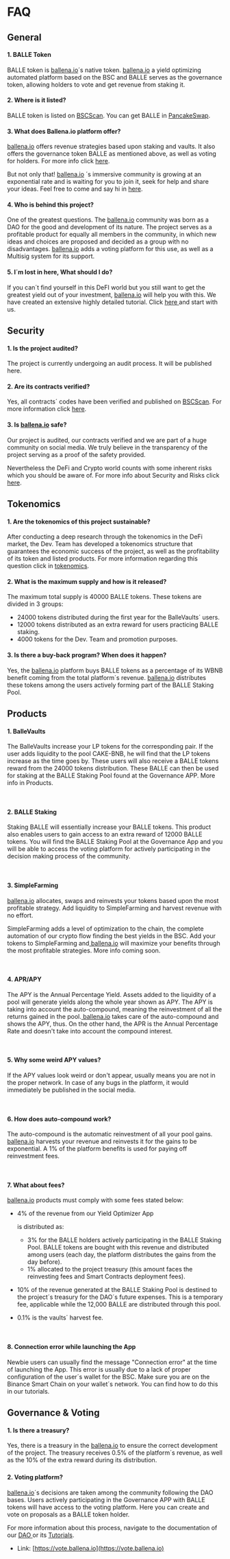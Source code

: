 # FAQ

## General <a id="general"></a>

#### 1. BALLE Token

BALLE token is [ballena.io](https://ballena.io/)´s native token. [ballena.io](https://ballena.io/) a yield optimizing automated platform based on the BSC and BALLE serves as the governance token, allowing holders to vote and get revenue from staking it.



#### 2. Where is it listed?

BALLE token is listed on [BSCScan](https://bscscan.com/token/0x9f0d5f45ce8573f43e0ba17876329784be0fd700). You can get BALLE in [PancakeSwap](https://exchange.pancakeswap.finance/#/swap?outputCurrency=0x9f0d5f45ce8573f43e0ba17876329784be0fd700).



#### 3. What does Ballena.io platform offer?

[ballena.io](https://ballena.io/)  offers revenue strategies based upon staking and vaults. It also offers the governance token BALLE as mentioned above, as well as voting for holders. For more info click [here](../getting-started-1/what-does-ballena.io-offer.md).

But not only that! [ballena.io](https://ballena.io/) ´s immersive community is growing at an exponential rate and is waiting for you to join it, seek for help and share your ideas. Feel free to come and say hi in [here](../#community).



#### 4. Who is behind this project?

One of the greatest questions. The [ballena.io](https://ballena.io/) community was born as a DAO for the good and development of its nature. The project serves as a profitable product for equally all members in the community, in which new ideas and choices are proposed and decided as a group with no disadvantages. [ballena.io](https://ballena.io/) adds a voting platform for this use, as well as a Multisig system for its support.



#### 5. I´m lost in here, What should I do?

If you can´t find yourself in this DeFI world but you still want to get the greatest yield out of your investment, [ballena.io](https://ballena.io/) will help you with this. We have created an extensive highly detailed tutorial. Click [here ](../tutorials-and-tools/tutorials/)and start with us.

#### 

## Security

#### 1. Is the project audited?

The project is currently undergoing an audit process. It will be published here.



#### 2. Are its contracts verified?

Yes, all contracts´ codes have been verified and published on [BSCScan](https://bscscan.com/token/0x9f0d5f45ce8573f43e0ba17876329784be0fd700). For more information click [here](../technical/tokenomics.md#smart-contracts).



#### 3. Is [ballena.io](https://ballena.io/) safe?

Our project is audited, our contracts verified and we are part of a huge community on social media. We truly believe in the transparency of the project serving as a proof of the safety provided.

Nevertheless the DeFi and Crypto world counts with some inherent risks which you should be aware of. For more info about Security and Risks click [here](../technical/security-and-risks.md).



## Tokenomics

#### 1. Are the tokenomics of this project sustainable?

After conducting a deep research through the tokenomics in the DeFi market, the Dev. Team has developed a tokenomics structure that guarantees the economic success of the project, as well as the profitability of its token and listed products. For more information regarding this question click in [tokenomics](../technical/tokenomics.md).



#### 2. What is the maximum supply and how is it released?

The maximum total supply is 40000 BALLE tokens. These tokens are divided in 3 groups:

* 24000 tokens distributed during the first year for the BalleVaults´ users.
* 12000 tokens distributed as an extra reward for users practicing BALLE staking.
* 4000 tokens for the Dev. Team and promotion purposes.



#### 3. Is there a buy-back program? When does it happen?

Yes, the [ballena.io](https://ballena.io/)  platform buys BALLE tokens as a percentage of its WBNB benefit coming from the total platform´s revenue. [ballena.io](https://ballena.io/)  distributes these tokens among the users actively forming part of the BALLE Staking Pool.



## Products

#### **1. BalleVaults**

The BalleVaults increase your LP tokens for the corresponding pair. If the user adds liquidity to the pool CAKE-BNB, he will find that the LP tokens increase as the time goes by. These users will also receive a BALLE tokens reward from the 24000 tokens distribution. These BALLE can then be used for staking at the BALLE Staking Pool found at the Governance APP. More info in Products.

**‌**

#### **2. BALLE Staking**

Staking BALLE will essentially increase your BALLE tokens. This product also enables users to gain access to an extra reward of 12000 BALLE tokens. You will find the BALLE Staking Pool at the Governance App and you will be able to access the voting platform for actively participating in the decision making process of the community.

**‌**

#### **3. SimpleFarming**

[ballena.io](https://ballena.io/) allocates, swaps and reinvests your tokens based upon the most profitable strategy. Add liquidity to SimpleFarming and harvest revenue with no effort.

SimpleFarming adds a level of optimization to the chain, the complete automation of our crypto flow finding the best yields in the BSC. Add your tokens to SimpleFarming and[ ballena.io](https://ballena.io/) will maximize your benefits through the most profitable strategies. More info coming soon.

**‌**

#### **4. APR/APY**

The APY is the Annual Percentage Yield. Assets added to the liquidity of a pool will generate yields along the whole year shown as APY. The APY is taking into account the auto-compound, meaning the reinvestment of all the returns gained in the pool.[ ballena.io](https://ballena.io/) takes care of the auto-compound and shows the APY, thus. On the other hand, the APR is the Annual Percentage Rate and doesn't take into account the compound interest.

**‌**

#### **5. Why some weird APY values?**

If the APY values look weird or don't appear, usually means you are not in the proper network. In case of any bugs in the platform, it would immediately be published in the social media.

**‌**

#### **6. How does auto-compound work?**

The auto-compound is the automatic reinvestment of all your pool gains.[ ballena.io](https://ballena.io/) harvests your revenue and reinvests it for the gains to be exponential. A 1% of the platform benefits is used for paying off reinvestment fees.

**‌**

#### **7. What about fees?**

[ballena.io](https://ballena.io/) products must comply with some fees stated below:

* 4% of the revenue from our Yield Optimizer App

   is distributed as:

  * 3% for the BALLE holders actively participating in the BALLE Staking Pool. BALLE tokens are bought with this revenue and distributed among users \(each day, the platform distributes the gains from the day before\).
  * 1% allocated to the project treasury \(this amount faces the reinvesting fees and Smart Contracts deployment fees\).

* 10% of the revenue generated at the BALLE Staking Pool is destined to the project´s treasury for the DAO´s future expenses. This is a temporary fee, applicable while the 12,000 BALLE are distributed through this pool.
* 0.1% is the vaults´ harvest fee.

**‌**

#### **8. Connection error while launching the App**

Newbie users can usually find the message "Connection error" at the time of launching the App. This error is usually due to a lack of proper configuration of the user´s wallet for the BSC. Make sure you are on the Binance Smart Chain on your wallet´s network. You can find how to do this in our tutorials.  


## Governance & Voting

#### 1. Is there a treasury?

Yes, there is a treasury in the [ballena.io](https://ballena.io/) to ensure the correct development of the project. The treasury receives 0.5% of the platform´s revenue, as well as the 10% of the extra reward during its distribution.

### 

#### 2. Voting platform?

[ballena.io](https://ballena.io/)´s decisions are taken among the community following the DAO bases. Users actively participating in the Governance APP with BALLE tokens will have access to the voting platform. Here you can create and vote  on proposals as a BALLE token holder. 

For more information about this process, navigate to the documentation of our [DAO ](../dao-organization/dao-introduction.md)or its [Tutorials](../tutorials-and-tools/tutorials/). 

* Link: [https://vote.ballena.io](https://vote.ballena.io)

​



